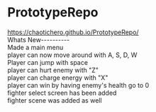 # PrototypeRepo
https://chaotichero.github.io/PrototypeRepo/ <br />
Whats New---------- <br />
Made a main menu<br />
player can now move around with A, S, D, W<br />
Player can jump with space<br />
player can hurt enemy with "Z"<br />
player can charge energy with "X"<br />
player can win by having enemy's health go to 0<br />
fighter select screen has been added<br />
fighter scene was added as well<br />
